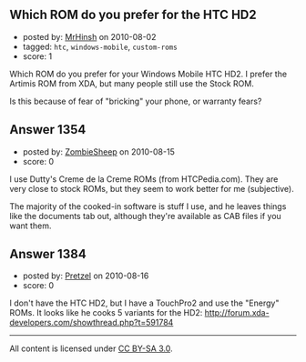 ## Which ROM do you prefer for the HTC HD2

- posted by: [MrHinsh](https://stackexchange.com/users/-1/611-mrhinsh) on 2010-08-02
- tagged: `htc`, `windows-mobile`, `custom-roms`
- score: 1

<p>Which ROM do you prefer for your Windows Mobile HTC HD2. I prefer the Artimis ROM from XDA, but many people still use the Stock ROM.</p>

<p>Is this because of fear of "bricking" your phone, or warranty fears?</p>



## Answer 1354

- posted by: [ZombieSheep](https://stackexchange.com/users/-1/887-zombiesheep) on 2010-08-15
- score: 0

<p>I use Dutty's Creme de la Creme ROMs (from HTCPedia.com).  They are very close to stock ROMs, but they seem to work better for me (subjective).</p>

<p>The majority of the cooked-in software is stuff I use, and he leaves things like the documents tab out, although they're available as CAB files if you want them.</p>



## Answer 1384

- posted by: [Pretzel](https://stackexchange.com/users/-1/750-pretzel) on 2010-08-16
- score: 0

<p>I don't have the HTC HD2, but I have a TouchPro2 and use the "Energy" ROMs. It looks like he cooks 5 variants for the HD2: <a href="http://forum.xda-developers.com/showthread.php?t=591784" rel="nofollow">http://forum.xda-developers.com/showthread.php?t=591784</a></p>




---

All content is licensed under [CC BY-SA 3.0](https://creativecommons.org/licenses/by-sa/3.0/).
